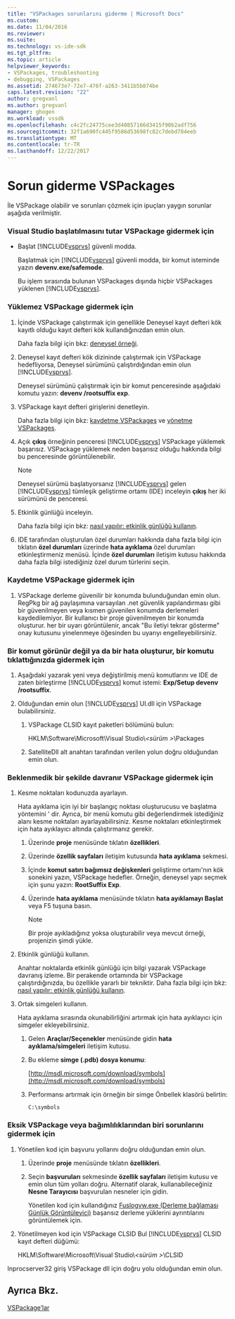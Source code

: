 ```yaml
---
title: "VSPackages sorunlarını giderme | Microsoft Docs"
ms.custom: 
ms.date: 11/04/2016
ms.reviewer: 
ms.suite: 
ms.technology: vs-ide-sdk
ms.tgt_pltfrm: 
ms.topic: article
helpviewer_keywords:
- VSPackages, troubleshooting
- debugging, VSPackages
ms.assetid: 274673e7-72e7-476f-a263-3411b5b874be
caps.latest.revision: "22"
author: gregvanl
ms.author: gregvanl
manager: ghogen
ms.workload: vssdk
ms.openlocfilehash: c4c2fc24775cee3d40857166d3415f90b2adf756
ms.sourcegitcommit: 32f1a690fc445f9586d53698fc82c7debd784eeb
ms.translationtype: MT
ms.contentlocale: tr-TR
ms.lasthandoff: 12/22/2017
---
```

# <a name="troubleshooting-vspackages"></a>Sorun giderme VSPackages
İle VSPackage olabilir ve sorunları çözmek için ipuçları yaygın sorunlar aşağıda verilmiştir.  
  
### <a name="to-troubleshoot-a-vspackage-that-keeps-visual-studio-from-starting"></a>Visual Studio başlatılmasını tutar VSPackage gidermek için  
  
-   Başlat [!INCLUDE[vsprvs](../code-quality/includes/vsprvs_md.md)] güvenli modda.  
  
     Başlatmak için [!INCLUDE[vsprvs](../code-quality/includes/vsprvs_md.md)] güvenli modda, bir komut isteminde yazın **devenv.exe/safemode**.  
  
     Bu işlem sırasında bulunan VSPackages dışında hiçbir VSPackages yüklenen [!INCLUDE[vsprvs](../code-quality/includes/vsprvs_md.md)].  
  
### <a name="to-troubleshoot-a-vspackage-that-does-not-load"></a>Yüklemez VSPackage gidermek için  
  
1.  İçinde VSPackage çalıştırmak için genellikle Deneysel kayıt defteri kök kayıtlı olduğu kayıt defteri kök kullandığınızdan emin olun.  
  
     Daha fazla bilgi için bkz: [deneysel örneği](../extensibility/the-experimental-instance.md).  
  
2.  Deneysel kayıt defteri kök dizininde çalıştırmak için VSPackage hedefliyorsa, Deneysel sürümünü çalıştırdığından emin olun [!INCLUDE[vsprvs](../code-quality/includes/vsprvs_md.md)].  
  
     Deneysel sürümünü çalıştırmak için bir komut penceresinde aşağıdaki komutu yazın: **devenv /rootsuffix exp**.  
  
3.  VSPackage kayıt defteri girişlerini denetleyin.  
  
     Daha fazla bilgi için bkz: [kaydetme VSPackages](http://msdn.microsoft.com/en-us/31e6050f-1457-4849-944a-a3c36b76f3dd) ve [yönetme VSPackages](../extensibility/managing-vspackages.md).  
  
4.  Açık **çıkış** örneğinin penceresi [!INCLUDE[vsprvs](../code-quality/includes/vsprvs_md.md)] VSPackage yüklemek başarısız. VSPackage yüklemek neden başarısız olduğu hakkında bilgi bu penceresinde görüntülenebilir.  
  
    > [!NOTE]
    >  Deneysel sürümü başlatıyorsanız [!INCLUDE[vsprvs](../code-quality/includes/vsprvs_md.md)] gelen [!INCLUDE[vsprvs](../code-quality/includes/vsprvs_md.md)] tümleşik geliştirme ortamı (IDE) inceleyin **çıkış** her iki sürümünü de penceresi.  
  
5.  Etkinlik günlüğü inceleyin.  
  
     Daha fazla bilgi için bkz: [nasıl yapılır: etkinlik günlüğü kullanın](../extensibility/how-to-use-the-activity-log.md).  
  
6.  IDE tarafından oluşturulan özel durumları hakkında daha fazla bilgi için tıklatın **özel durumları** üzerinde **hata ayıklama** özel durumları etkinleştirmeniz menüsü. İçinde **özel durumları** iletişim kutusu hakkında daha fazla bilgi istediğiniz özel durum türlerini seçin.  
  
### <a name="to-troubleshoot-a-vspackage-that-does-not-register"></a>Kaydetme VSPackage gidermek için  
  
1.  VSPackage derleme güvenilir bir konumda bulunduğundan emin olun. RegPkg bir ağ paylaşımına varsayılan .net güvenlik yapılandırması gibi bir güvenilmeyen veya kısmen güvenilen konumda derlemeleri kaydedilemiyor. Bir kullanıcı bir proje güvenilmeyen bir konumda oluşturur. her bir uyarı görüntülenir, ancak "Bu iletiyi tekrar gösterme" onay kutusunu yinelenmeye öğesinden bu uyarıyı engelleyebilirsiniz.  
  
### <a name="to-troubleshoot-a-command-that-is-not-visible-or-that-generates-an-error-when-you-click-a-command"></a>Bir komut görünür değil ya da bir hata oluşturur, bir komutu tıklattığınızda gidermek için  
  
1.  Aşağıdaki yazarak yeni veya değiştirilmiş menü komutlarını ve IDE de zaten birleştirme [!INCLUDE[vsprvs](../code-quality/includes/vsprvs_md.md)] komut istemi: **Exp/Setup devenv /rootsuffix**.  
  
2.  Olduğundan emin olun [!INCLUDE[vsprvs](../code-quality/includes/vsprvs_md.md)] UI.dll için VSPackage bulabilirsiniz.  
  
    1.  VSPackage CLSID kayıt paketleri bölümünü bulun:  
  
         HKLM\Software\Microsoft\Visual Studio\\*\<sürüm >*\Packages  
  
    2.  SatelliteDll alt anahtarı tarafından verilen yolun doğru olduğundan emin olun.  
  
### <a name="to-troubleshoot-a-vspackage-that-behaves-unexpectedly"></a>Beklenmedik bir şekilde davranır VSPackage gidermek için  
  
1.  Kesme noktaları kodunuzda ayarlayın.  
  
     Hata ayıklama için iyi bir başlangıç noktası oluşturucusu ve başlatma yöntemini ' dir. Ayrıca, bir menü komutu gibi değerlendirmek istediğiniz alanı kesme noktaları ayarlayabilirsiniz. Kesme noktaları etkinleştirmek için hata ayıklayıcı altında çalıştırmanız gerekir.  
  
    1.  Üzerinde **proje** menüsünde tıklatın **özellikleri**.  
  
    2.  Üzerinde **özellik sayfaları** iletişim kutusunda **hata ayıklama** sekmesi.  
  
    3.  İçinde **komut satırı bağımsız değişkenleri** geliştirme ortamı'nın kök sonekini yazın, VSPackage hedefler. Örneğin, deneysel yapı seçmek için şunu yazın: **RootSuffix Exp**.  
  
    4.  Üzerinde **hata ayıklama** menüsünde tıklatın **hata ayıklamayı Başlat** veya F5 tuşuna basın.  
  
        > [!NOTE]
        >  Bir proje ayıkladığınız yoksa oluşturabilir veya mevcut örneği, projenizin şimdi yükle.  
  
2.  Etkinlik günlüğü kullanın.  
  
     Anahtar noktalarda etkinlik günlüğü için bilgi yazarak VSPackage davranış izleme. Bir perakende ortamında bir VSPackage çalıştırdığınızda, bu özellikle yararlı bir tekniktir. Daha fazla bilgi için bkz: [nasıl yapılır: etkinlik günlüğü kullanın](../extensibility/how-to-use-the-activity-log.md).  
  
3.  Ortak simgeleri kullanın.  
  
     Hata ayıklama sırasında okunabilirliğini artırmak için hata ayıklayıcı için simgeler ekleyebilirsiniz.  
  
    1.  Gelen **Araçlar/Seçenekler** menüsünde gidin **hata ayıklama/simgeleri** iletişim kutusu.  
  
    2.  Bu ekleme **simge (.pdb) dosya konumu**:  
  
         [http://msdl.microsoft.com/download/symbols](http://msdl.microsoft.com/download/symbols)  
  
    3.  Performansı artırmak için örneğin bir simge Önbellek klasörü belirtin:  
  
        ```  
        C:\symbols  
        ```  
  
### <a name="to-troubleshoot-a-missing-vspackage-or-one-of-its-dependencies"></a>Eksik VSPackage veya bağımlılıklarından biri sorunlarını gidermek için  
  
1.  Yönetilen kod için başvuru yollarını doğru olduğundan emin olun.  
  
    1.  Üzerinde **proje** menüsünde tıklatın **özellikleri**.  
  
    2.  Seçin **başvuruları** sekmesinde **özellik sayfaları** iletişim kutusu ve emin olun tüm yolları doğru. Alternatif olarak, kullanabileceğiniz **Nesne Tarayıcısı** başvurulan nesneler için gidin.  
  
         Yönetilen kod için kullandığınız [Fuslogvw.exe (Derleme bağlaması Günlük Görüntüleyici)](/dotnet/framework/tools/fuslogvw-exe-assembly-binding-log-viewer) başarısız derleme yüklerini ayrıntılarını görüntülemek için.  
  
2.  Yönetilmeyen kod için VSPackage CLSID Bul [!INCLUDE[vsprvs](../code-quality/includes/vsprvs_md.md)] CLSID kayıt defteri düğümü:  
  
     HKLM\Software\Microsoft\Visual Studio\\*\<sürüm >*\CLSID  
  
 Inprocserver32 giriş VSPackage dll için doğru yolu olduğundan emin olun.  
  
## <a name="see-also"></a>Ayrıca Bkz.  
 [VSPackage’lar](../extensibility/internals/vspackages.md)
